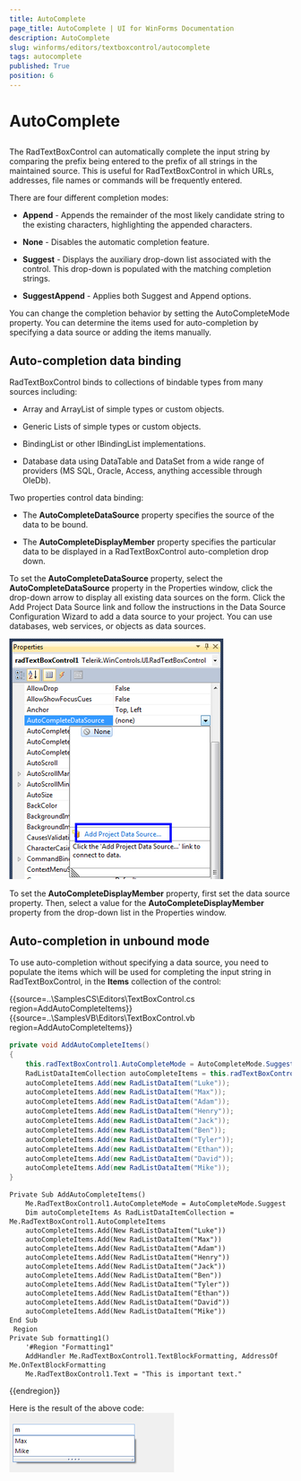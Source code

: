 ```yaml
---
title: AutoComplete
page_title: AutoComplete | UI for WinForms Documentation
description: AutoComplete
slug: winforms/editors/textboxcontrol/autocomplete
tags: autocomplete
published: True
position: 6
---
```


# AutoComplete
 

## 

The RadTextBoxControl can automatically complete the input string by comparing the prefix being entered to the prefix of all strings in the maintained source. This is useful for RadTextBoxControl in which URLs, addresses, file names or commands will be frequently entered.
        

There are four different completion modes:

* __Append__ - Appends the remainder of the most likely candidate string to the existing characters, highlighting the appended characters.
		  	

* __None__ - Disables the automatic completion feature. 
		  	

* __Suggest__ - Displays the auxiliary drop-down list associated with the control. This drop-down is populated with the matching completion strings.
		  	

* __SuggestAppend__ - Applies both Suggest and Append options.
		  	

You can change the completion behavior by setting the AutoCompleteMode property. You can determine the items used for auto-completion by specifying a data source or adding the items manually.
		

## Auto-completion data binding

RadTextBoxControl binds to collections of bindable types from many sources including:

* Array and ArrayList of simple types or custom objects.
				

* Generic Lists of simple types or custom objects.
				

* BindingList or other IBindingList implementations.
				

* Database data using DataTable and DataSet from a wide range of providers (MS SQL, Oracle, Access, anything accessible through OleDb).
				

Two properties control data binding:

* The __AutoCompleteDataSource__ property specifies the source of the data to be bound.
				

* The __AutoCompleteDisplayMember__ property specifies the particular data to be displayed in a RadTextBoxControl auto-completion drop down.
				

To set the __AutoCompleteDataSource__ property, select the __AutoCompleteDataSource__ property in the Properties window, click the drop-down arrow to display all existing data sources on the form. Click the Add Project Data Source link and follow the instructions in the Data Source Configuration Wizard to add a data source to your project. You can use databases, web services, or objects as data sources.

![editors-textboxcontrol-autocomplete 001](images/editors-textboxcontrol-autocomplete001.png)

To set the __AutoCompleteDisplayMember__ property, first set the data source property. Then, select a value for the __AutoCompleteDisplayMember__ property from the drop-down list in the Properties window.
		

## Auto-completion in unbound mode

To use auto-completion without specifying a data source, you need to populate the items which will be used for completing the input string in RadTextBoxControl, in the __Items__ collection of the control: 

{{source=..\SamplesCS\Editors\TextBoxControl.cs region=AddAutoCompleteItems}} 
{{source=..\SamplesVB\Editors\TextBoxControl.vb region=AddAutoCompleteItems}} 

````C#
private void AddAutoCompleteItems()
{
    this.radTextBoxControl1.AutoCompleteMode = AutoCompleteMode.Suggest;
    RadListDataItemCollection autoCompleteItems = this.radTextBoxControl1.AutoCompleteItems;
    autoCompleteItems.Add(new RadListDataItem("Luke"));
    autoCompleteItems.Add(new RadListDataItem("Max"));
    autoCompleteItems.Add(new RadListDataItem("Adam"));
    autoCompleteItems.Add(new RadListDataItem("Henry"));
    autoCompleteItems.Add(new RadListDataItem("Jack"));
    autoCompleteItems.Add(new RadListDataItem("Ben"));
    autoCompleteItems.Add(new RadListDataItem("Tyler"));
    autoCompleteItems.Add(new RadListDataItem("Ethan"));
    autoCompleteItems.Add(new RadListDataItem("David"));
    autoCompleteItems.Add(new RadListDataItem("Mike"));
}

````
````VB.NET
Private Sub AddAutoCompleteItems()
    Me.RadTextBoxControl1.AutoCompleteMode = AutoCompleteMode.Suggest
    Dim autoCompleteItems As RadListDataItemCollection = Me.RadTextBoxControl1.AutoCompleteItems
    autoCompleteItems.Add(New RadListDataItem("Luke"))
    autoCompleteItems.Add(New RadListDataItem("Max"))
    autoCompleteItems.Add(New RadListDataItem("Adam"))
    autoCompleteItems.Add(New RadListDataItem("Henry"))
    autoCompleteItems.Add(New RadListDataItem("Jack"))
    autoCompleteItems.Add(New RadListDataItem("Ben"))
    autoCompleteItems.Add(New RadListDataItem("Tyler"))
    autoCompleteItems.Add(New RadListDataItem("Ethan"))
    autoCompleteItems.Add(New RadListDataItem("David"))
    autoCompleteItems.Add(New RadListDataItem("Mike"))
End Sub
 Region
Private Sub formatting1()
    '#Region "Formatting1"
    AddHandler Me.RadTextBoxControl1.TextBlockFormatting, AddressOf Me.OnTextBlockFormatting
    Me.RadTextBoxControl1.Text = "This is important text."

````

{{endregion}} 
 

Here is the result of the above code:![editors-textboxcontrol-autocomplete 002](images/editors-textboxcontrol-autocomplete002.png)
